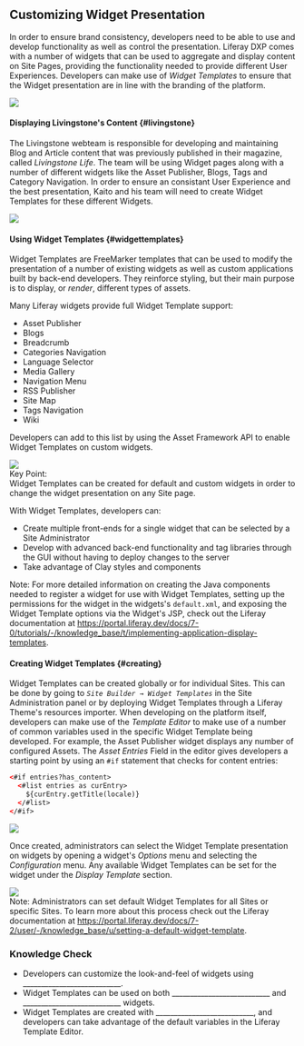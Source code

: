 ## Customizing Widget Presentation

In order to ensure brand consistency, developers need to be able to use and develop functionality as well as control the presentation. Liferay DXP comes with a number of widgets that can be used to aggregate and display content on Site Pages, providing the functionality needed to provide different User Experiences. Developers can make use of _Widget Templates_ to ensure that the Widget presentation are in line with the branding of the platform.

<img src="../images/widget-content-list.png" style="max-height: 100%;">

#### Displaying Livingstone's Content {#livingstone}

The Livingstone webteam is responsible for developing and maintaining Blog and Article content that was previously published in their magazine, called _Livingstone Life_. The team will be using Widget pages along with a number of different widgets like the Asset Publisher, Blogs, Tags and Category Navigation. In order to ensure an consistant User Experience and the best presentation, Kaito and his team will need to create Widget Templates for these different Widgets.

<img src="../images/wt-example.png" style="max-height: 100%;">

#### Using Widget Templates {#widgettemplates}

Widget Templates are FreeMarker templates that can be used to modify the presentation of a number of existing widgets as well as custom applications built by back-end developers. They reinforce styling, but their main purpose is to display, or _render_, different types of assets. 

Many Liferay widgets provide full Widget Template support:
* Asset Publisher
* Blogs
* Breadcrumb
* Categories Navigation
* Language Selector
* Media Gallery
* Navigation Menu
* RSS Publisher
* Site Map
* Tags Navigation
* Wiki

Developers can add to this list by using the Asset Framework API to enable Widget Templates on custom widgets.

<img src="../images/default-wt.png" style="max-height: 100%;">

<div class="key-point">
Key Point: <br />
Widget Templates can be created for default and custom widgets in order to change the widget presentation on any Site page.
</div>

With Widget Templates, developers can:
* Create multiple front-ends for a single widget that can be selected by a Site Administrator
* Develop with advanced back-end functionality and tag libraries through the GUI without having to deploy changes to the server
* Take advantage of Clay styles and components

<div class="note">
Note: For more detailed information on creating the Java components needed to register a widget for use with Widget Templates, setting up the permissions for the widget in the widgets's <code>default.xml</code>, and exposing the Widget Template options via the Widget's JSP, check out the Liferay documentation at <a href="https://portal.liferay.dev/docs/7-0/tutorials/-/knowledge_base/t/implementing-application-display-templates">https://portal.liferay.dev/docs/7-0/tutorials/-/knowledge_base/t/implementing-application-display-templates</a>. 
</div>

#### Creating Widget Templates {#creating}

Widget Templates can be created globally or for individual Sites. This can be done by going to _`Site Builder → Widget Templates`_ in the Site Administration panel or by deploying Widget Templates through a Liferay Theme's resources importer. When developing on the platform itself, developers can make use of the _Template Editor_ to make use of a number of common variables used in the specific Widget Template being developed. For example, the Asset Publisher widget displays any number of configured Assets. The _Asset Entries_ Field in the editor gives developers a starting point by using an `#if` statement that checks for content entries:

```html
<#if entries?has_content>
  <#list entries as curEntry>
    ${curEntry.getTitle(locale)}
  </#list>
</#if>
```

<img src="../images/template-editor.png" style="max-height: 100%;">

Once created, administrators can select the Widget Template presentation on widgets by opening a widget's _Options_ menu and selecting the _Configuration_ menu. Any available Widget Templates can be set for the widget under the _Display Template_ section. 

<img src="../images/wt-config.png" style="max-height: 100%;">

<div class="note">
Note: Administrators can set default Widget Templates for all Sites or specific Sites. To learn more about this process check out the Liferay documentation at <a href="https://portal.liferay.dev/docs/7-2/user/-/knowledge_base/u/setting-a-default-widget-template">https://portal.liferay.dev/docs/7-2/user/-/knowledge_base/u/setting-a-default-widget-template</a>. 
</div>

<div class="summary">
<h3>Knowledge Check</h3>
<ul>
  <li>Developers can customize the look-and-feel of widgets using ___________________________.</li>
  <li>Widget Templates can be used on both ___________________________ and ___________________________ widgets.</li>
  <li>Widget Templates are created with ___________________________, and developers can take advantage of the default variables in the Liferay Template Editor.</li>
</ul>
</div>